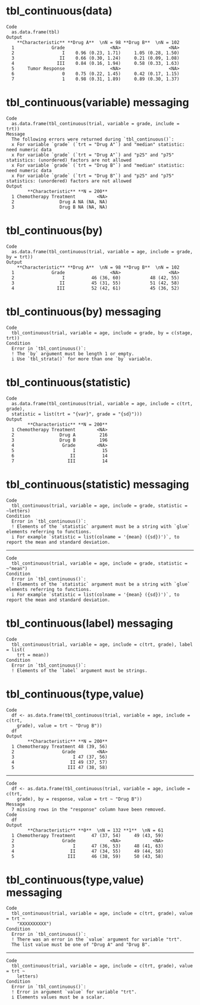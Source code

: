# tbl_continuous(data)

    Code
      as.data.frame(tbl)
    Output
        **Characteristic** **Drug A**  \nN = 98 **Drug B**  \nN = 102
      1              Grade                 <NA>                  <NA>
      2                  I    0.96 (0.23, 1.71)     1.05 (0.28, 1.50)
      3                 II    0.66 (0.30, 1.24)     0.21 (0.09, 1.08)
      4                III    0.84 (0.16, 1.94)     0.58 (0.33, 1.63)
      5     Tumor Response                 <NA>                  <NA>
      6                  0    0.75 (0.22, 1.45)     0.42 (0.17, 1.15)
      7                  1    0.98 (0.31, 1.89)     0.89 (0.30, 1.37)

# tbl_continuous(variable) messaging

    Code
      as.data.frame(tbl_continuous(trial, variable = grade, include = trt))
    Message
      The following errors were returned during `tbl_continuous()`:
      x For variable `grade` (`trt = "Drug A"`) and "median" statistic: need numeric data
      x For variable `grade` (`trt = "Drug A"`) and "p25" and "p75" statistics: (unordered) factors are not allowed
      x For variable `grade` (`trt = "Drug B"`) and "median" statistic: need numeric data
      x For variable `grade` (`trt = "Drug B"`) and "p25" and "p75" statistics: (unordered) factors are not allowed
    Output
            **Characteristic** **N = 200**
      1 Chemotherapy Treatment        <NA>
      2                 Drug A NA (NA, NA)
      3                 Drug B NA (NA, NA)

# tbl_continuous(by)

    Code
      as.data.frame(tbl_continuous(trial, variable = age, include = grade, by = trt))
    Output
        **Characteristic** **Drug A**  \nN = 98 **Drug B**  \nN = 102
      1              Grade                 <NA>                  <NA>
      2                  I          46 (36, 60)           48 (42, 55)
      3                 II          45 (31, 55)           51 (42, 58)
      4                III          52 (42, 61)           45 (36, 52)

# tbl_continuous(by) messaging

    Code
      tbl_continuous(trial, variable = age, include = grade, by = c(stage, trt))
    Condition
      Error in `tbl_continuous()`:
      ! The `by` argument must be length 1 or empty.
      i Use `tbl_strata()` for more than one `by` variable.

# tbl_continuous(statistic)

    Code
      as.data.frame(tbl_continuous(trial, variable = age, include = c(trt, grade),
      statistic = list(trt = "{var}", grade = "{sd}")))
    Output
            **Characteristic** **N = 200**
      1 Chemotherapy Treatment        <NA>
      2                 Drug A         216
      3                 Drug B         196
      4                  Grade        <NA>
      5                      I          15
      6                     II          14
      7                    III          14

# tbl_continuous(statistic) messaging

    Code
      tbl_continuous(trial, variable = age, include = grade, statistic = ~letters)
    Condition
      Error in `tbl_continuous()`:
      ! Elements of the `statistic` argument must be a string with `glue` elements referring to functions.
      i For example `statistic = list(colname = '{mean} ({sd})')`, to report the mean and standard deviation.

---

    Code
      tbl_continuous(trial, variable = age, include = grade, statistic = ~"mean")
    Condition
      Error in `tbl_continuous()`:
      ! Elements of the `statistic` argument must be a string with `glue` elements referring to functions.
      i For example `statistic = list(colname = '{mean} ({sd})')`, to report the mean and standard deviation.

# tbl_continuous(label) messaging

    Code
      tbl_continuous(trial, variable = age, include = c(trt, grade), label = list(
        trt = mean))
    Condition
      Error in `tbl_continuous()`:
      ! Elements of the `label` argument must be strings.

# tbl_continuous(type,value)

    Code
      df <- as.data.frame(tbl_continuous(trial, variable = age, include = c(trt,
        grade), value = trt ~ "Drug B"))
      df
    Output
            **Characteristic** **N = 200**
      1 Chemotherapy Treatment 48 (39, 56)
      2                  Grade        <NA>
      3                      I 47 (37, 56)
      4                     II 49 (37, 57)
      5                    III 47 (38, 58)

---

    Code
      df <- as.data.frame(tbl_continuous(trial, variable = age, include = c(trt,
        grade), by = response, value = trt ~ "Drug B"))
    Message
      7 missing rows in the "response" column have been removed.
    Code
      df
    Output
            **Characteristic** **0**  \nN = 132 **1**  \nN = 61
      1 Chemotherapy Treatment      47 (37, 54)     49 (43, 59)
      2                  Grade             <NA>            <NA>
      3                      I      47 (36, 53)     48 (41, 63)
      4                     II      47 (34, 55)     49 (44, 58)
      5                    III      46 (38, 59)     50 (43, 58)

# tbl_continuous(type,value) messaging

    Code
      tbl_continuous(trial, variable = age, include = c(trt, grade), value = trt ~
        "XXXXXXXXXX")
    Condition
      Error in `tbl_continuous()`:
      ! There was an error in the `value` argument for variable "trt".
      The list value must be one of "Drug A" and "Drug B".

---

    Code
      tbl_continuous(trial, variable = age, include = c(trt, grade), value = trt ~
        letters)
    Condition
      Error in `tbl_continuous()`:
      ! Error in argument `value` for variable "trt".
      i Elements values must be a scalar.

